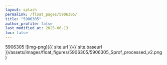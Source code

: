 ```yaml
---
layout: splash
permalink: /float_pages/5906305/
title: "5906305"
author_profile: false
last_modified_at: 2025-06-13
toc: false
---
```

 
5906305
![img-png]({{ site.url }}{{ site.baseurl }}/assets/images/float_figures/5906305/5906305_Sprof_processed_v2.png)